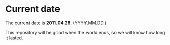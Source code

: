 # Current date

The current date is **2011.04.28.** (YYYY.MM.DD.)

This repository will be good when the world ends, so we will know how long it lasted.